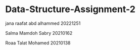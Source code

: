 # Data-Structure-Assignment-2

jana raafat abd alhammed 20221251

Salma Mamdoh Sabry       20210162

Roaa Talat Mohamed	     20210138
